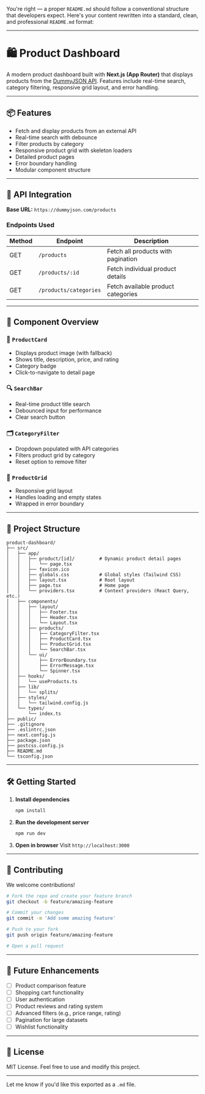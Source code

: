 You're right — a proper `README.md` should follow a conventional structure that developers expect. Here's your content rewritten into a standard, clean, and professional `README.md` format:

---

# 🛍️ Product Dashboard

A modern product dashboard built with **Next.js (App Router)** that displays products from the [DummyJSON API](https://dummyjson.com/products). Features include real-time search, category filtering, responsive grid layout, and error handling.

---

## 📦 Features

* Fetch and display products from an external API
* Real-time search with debounce
* Filter products by category
* Responsive product grid with skeleton loaders
* Detailed product pages
* Error boundary handling
* Modular component structure

---

## 🔌 API Integration

**Base URL:** `https://dummyjson.com/products`

### Endpoints Used

| Method | Endpoint               | Description                        |
| ------ | ---------------------- | ---------------------------------- |
| GET    | `/products`            | Fetch all products with pagination |
| GET    | `/products/:id`        | Fetch individual product details   |
| GET    | `/products/categories` | Fetch available product categories |

---

## 🧱 Component Overview

### 🧩 `ProductCard`

* Displays product image (with fallback)
* Shows title, description, price, and rating
* Category badge
* Click-to-navigate to detail page

### 🔍 `SearchBar`

* Real-time product title search
* Debounced input for performance
* Clear search button

### 🗂️ `CategoryFilter`

* Dropdown populated with API categories
* Filters product grid by category
* Reset option to remove filter

### 🧮 `ProductGrid`

* Responsive grid layout
* Handles loading and empty states
* Wrapped in error boundary

---

## 📁 Project Structure

```
product-dashboard/
├── src/
│   ├── app/
│   │   ├── product/[id]/         # Dynamic product detail pages
│   │   │   └── page.tsx
│   │   ├── favicon.ico
│   │   ├── globals.css           # Global styles (Tailwind CSS)
│   │   ├── layout.tsx            # Root layout
│   │   ├── page.tsx              # Home page
│   │   └── providers.tsx         # Context providers (React Query, etc.)
│   ├── components/
│   │   ├── layout/
│   │   │   ├── Footer.tsx
│   │   │   ├── Header.tsx
│   │   │   └── Layout.tsx
│   │   ├── products/
│   │   │   ├── CategoryFilter.tsx
│   │   │   ├── ProductCard.tsx
│   │   │   ├── ProductGrid.tsx
│   │   │   └── SearchBar.tsx
│   │   └── ui/
│   │       ├── ErrorBoundary.tsx
│   │       ├── ErrorMessage.tsx
│   │       └── Spinner.tsx
│   ├── hooks/
│   │   └── useProducts.ts
│   ├── lib/
│   │   └── splits/
│   ├── styles/
│   │   └── tailwind.config.js
│   └── types/
│       └── index.ts
├── public/
├── .gitignore
├── .eslintrc.json
├── next.config.js
├── package.json
├── postcss.config.js
├── README.md
└── tsconfig.json
```

---

## 🛠️ Getting Started

1. **Install dependencies**

   ```bash
   npm install
   ```

2. **Run the development server**

   ```bash
   npm run dev
   ```

3. **Open in browser**
   Visit `http://localhost:3000`

---

## 🤝 Contributing

We welcome contributions!

```bash
# Fork the repo and create your feature branch
git checkout -b feature/amazing-feature

# Commit your changes
git commit -m 'Add some amazing feature'

# Push to your fork
git push origin feature/amazing-feature

# Open a pull request
```

---

## 🚀 Future Enhancements

* [ ] Product comparison feature
* [ ] Shopping cart functionality
* [ ] User authentication
* [ ] Product reviews and rating system
* [ ] Advanced filters (e.g., price range, rating)
* [ ] Pagination for large datasets
* [ ] Wishlist functionality

---

## 📄 License

MIT License. Feel free to use and modify this project.

---

Let me know if you'd like this exported as a `.md` file.
